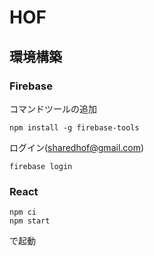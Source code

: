# HOF

## 環境構築
### Firebase
コマンドツールの追加
```
npm install -g firebase-tools
```
ログイン(sharedhof@gmail.com)
```
firebase login
```

### React
```
npm ci
npm start
```
で起動
